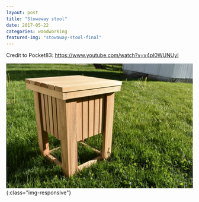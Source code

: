 ```yaml
---
layout: post
title: "Stowaway stool"
date: 2017-05-22
categories: woodworking 
featured-img: "stowaway-stool-final"
---
```


Credit to Pocket83: https://www.youtube.com/watch?v=v4pl0WUNUyI

![stowaway-stool-final](/assets/img/posts/stowaway-stool-final.jpg){:class="img-responsive"}

